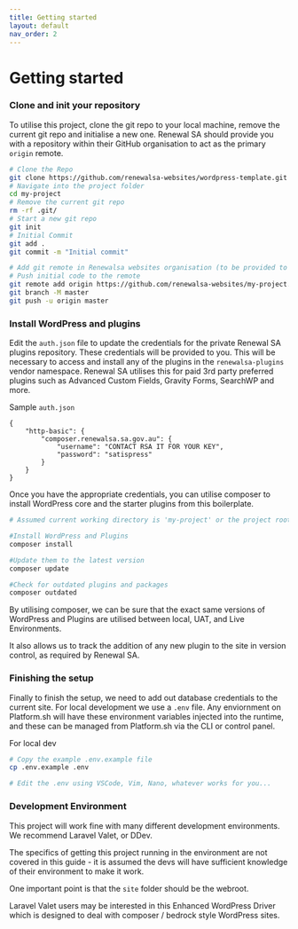 ```yaml
---
title: Getting started
layout: default
nav_order: 2
---
```

# Getting started

### Clone and init your repository
To utilise this project, clone the git repo to your local machine, remove the current git repo and initialise a new one. Renewal SA should provide you with a repository within their GitHub organisation to act as the primary `origin` remote. 
```bash
# Clone the Repo
git clone https://github.com/renewalsa-websites/wordpress-template.git my-project
# Navigate into the project folder
cd my-project
# Remove the current git repo
rm -rf .git/
# Start a new git repo
git init
# Initial Commit
git add .
git commit -m "Initial commit"

# Add git remote in Renewalsa websites organisation (to be provided to you)
# Push initial code to the remote
git remote add origin https://github.com/renewalsa-websites/my-project.git
git branch -M master
git push -u origin master

```

### Install WordPress and plugins

Edit the `auth.json` file to update the credentials for the private Renewal SA plugins repository. These credentials will be provided to you. This will be necessary to access and install any of the plugins in the `renewalsa-plugins` vendor namespace. Renewal SA utilises this for paid 3rd party preferred plugins such as Advanced Custom Fields, Gravity Forms, SearchWP and more.

Sample `auth.json`
```
{
    "http-basic": {
        "composer.renewalsa.sa.gov.au": {
            "username": "CONTACT RSA IT FOR YOUR KEY",
            "password": "satispress"
        }
    }
}
```

Once you have the appropriate credentials, you can utilise composer to install WordPress core and the starter plugins from this boilerplate. 

```bash
# Assumed current working directory is 'my-project' or the project root

#Install WordPress and Plugins
composer install

#Update them to the latest version
composer update

#Check for outdated plugins and packages
composer outdated
```

By utilising composer, we can be sure that the exact same versions of WordPress and Plugins are utilised between local, UAT, and Live Environments. 

It also allows us to track the addition of any new plugin to the site in version control, as required by Renewal SA.

### Finishing the setup
Finally to finish the setup, we need to add out database credentials to the current site. For local development we use a `.env` file. Any enviornment on Platform.sh will have these environment variables injected into the runtime, and these can be managed from Platform.sh via the CLI or control panel.

For local dev
```bash
# Copy the example .env.example file
cp .env.example .env

# Edit the .env using VSCode, Vim, Nano, whatever works for you...
```

### Development Environment
This project will work fine with many different development environments. We recommend Laravel Valet, or DDev.

The specifics of getting this project running in the environment are not covered in this guide - it is assumed the devs will have sufficient knowledge of their environment to make it work.

One important point is that the `site` folder should be the webroot.

Laravel Valet users may be interested in this Enhanced WordPress Driver which is designed to deal with composer / bedrock style WordPress sites.